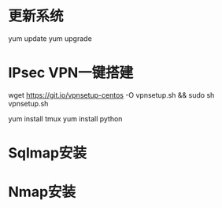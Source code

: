 # 更新系统
yum update
yum upgrade

# IPsec VPN一键搭建
wget https://git.io/vpnsetup-centos -O vpnsetup.sh && sudo sh vpnsetup.sh


yum install tmux
yum install python


# Sqlmap安装

# Nmap安装

